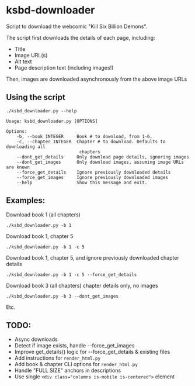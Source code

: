 # ksbd-downloader
Script to download the webcomic "Kill Six Billion Demons".

The script first downloads the details of each page, including:
- Title
- Image URL(s)
- Alt text
- Page description text (including images!)

Then, images are downloaded asynchronously from the above image URLs


<!-- # Features
- Detect existing images from previous runs
- Detect existing image URLs from previous runs -->


## Using the script
    ./ksbd_downloader.py --help

    Usage: ksbd_downloader.py [OPTIONS]

    Options:
        -b, --book INTEGER     Book # to download, from 1-6.
        -c, --chapter INTEGER  Chapter # to download. Defaults to downloading all
                                chapters
        --dont_get_details     Only download page details, ignoring images
        --dont_get_images      Only download images, assuming image URLs are known
        --force_get_details    Ignore previously downloaded details
        --force_get_images     Ignore previously downloaded images
        --help                 Show this message and exit.


## Examples:
Download book 1 (all chapters)

    ./ksbd_downloader.py -b 1
    
Download book 1, chapter 5

    ./ksbd_downloader.py -b 1 -c 5
    
Download book 1, chapter 5, and ignore previously downloaded chapter details

    ./ksbd_downloader.py -b 1 -c 5 --force_get_details
    
Download book 3 (all chapters) chapter details only, no images

    ./ksbd_downloader.py -b 3 --dont_get_images

Etc.


## TODO:
- Async downloads
- Detect if image exists, handle --force_get_images
- Improve get_details() logic for --force_get_details & existing files
- Add instructions for `render_html.py`
- Add book & chapter CLI options for `render_html.py`
- Handle "FULL SIZE" anchors in descriptions
- Use single `<div class="columns is-mobile is-centered">` element


<!-- # What do I do with all these images?
The images are downloaded with a zero-filled page number prefix, meaning you can simply ZIP them into a functional CBZ file for your favourite comic book reader. Cool!  -->
